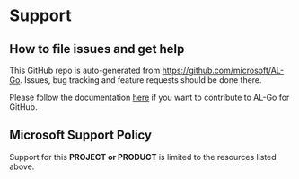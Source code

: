# Support

## How to file issues and get help

This GitHub repo is auto-generated from https://github.com/microsoft/AL-Go. Issues, bug tracking and feature requests should be done there.

Please follow the documentation [here](https://github.com/microsoft/AL-Go/blob/main/Scenarios/Contribute.md) if you want to contribute to AL-Go for GitHub.

## Microsoft Support Policy

Support for this **PROJECT or PRODUCT** is limited to the resources listed above.

